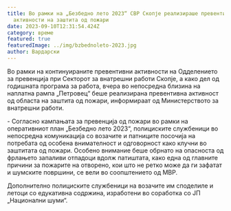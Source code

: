 ```yaml
---
title: Во рамки на „Безбедно лето 2023“ СВР Скопје реализираше превентивни
  активности на заштита од пожари
date: 2023-09-10T12:31:54.424Z
category: време
featured: true
featuredImage: ../img/bzbednoleto-2023.jpg
author: Вардарски
---
```

<!--StartFragment-->

Во рамки на континуираните превентивни активности на Одделението за превенција при Секторот за внатрешни работи Скопје, а како дел од годишната програма за работа, вчера во непосредна близина на наплатна рампа „Петровец“ беше реализирана превентивна активност од областа на заштита од пожари, информираат од Министерството за внатрешни работи.

\- Согласно кампањата за превенција од пожари во рамки на оперативниот план „Безбедно лето 2023“, полициските службеници во непосредна комуникација со возачите и патниците посочија на потребата од особена внимателност и одговорност како клучни во заштитата од пожари. Особено внимание беше обрнато на опасноста од фрлањето запаливи отпадоци вдолж патиштата, како една од главните причини за пожарите на отворено, кои што не ретко може да ги зафатат и шумските површини, се вели во соопштението од МВР.

Дополнително полициските службеници на возачите им споделиле и летоци со едукативна содржина, изработени во соработка со ЈП „Национални шуми“. 

<!--EndFragment-->